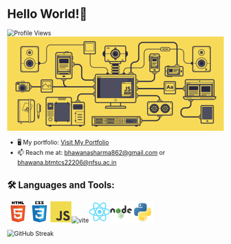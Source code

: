 # Hello World!👋
![Profile Views](https://komarev.com/ghpvc/?username=Bhawana874&label=Profile%20views&color=0e75b6&style=flat)
![](213910845-af37a709-8995-40d6-be59-724526e3c3d7.gif)
- 🖥️ My portfolio: [Visit My Portfolio](https://portfolio-xi-eosin-98.vercel.app/)
- 📫 Reach me at: [bhawanasharma862@gmail.com](mailto:bhawanasharma862@gmail.com) or [bhawana.btmtcs22206@nfsu.ac.in](mailto:bhawana.btmtcs22206@nfsu.ac.in)
## 🛠️ Languages and Tools:
<img src="https://raw.githubusercontent.com/devicons/devicon/master/icons/html5/html5-original-wordmark.svg" alt="html5" width="50" height="50" style="animation: bounce 2s infinite;"><img src="https://raw.githubusercontent.com/devicons/devicon/master/icons/css3/css3-original-wordmark.svg" alt="css3" width="50" height="50" style="animation: bounce 2s infinite;"><img src="https://raw.githubusercontent.com/devicons/devicon/master/icons/javascript/javascript-original.svg" alt="javascript" width="50" height="50" style="animation: shake 2s infinite;"><img src="https://vitejs.dev/logo.svg" alt="vite" width="50" height="50" style="animation: pulse 2s infinite;"><img src="https://raw.githubusercontent.com/devicons/devicon/master/icons/react/react-original.svg" alt="react" width="50" height="50" style="animation: spin 3s linear infinite;"><img src="https://raw.githubusercontent.com/devicons/devicon/master/icons/nodejs/nodejs-original-wordmark.svg" alt="nodejs" width="50" height="50" style="animation: beat 1.5s infinite;"><img src="https://raw.githubusercontent.com/devicons/devicon/master/icons/python/python-original.svg" alt="python" width="50" height="50" style="animation: float 3s ease-in-out infinite;">

![GitHub Streak](https://github-readme-streak-stats.herokuapp.com/?user=Bhawana874&theme=dark)






